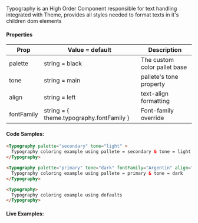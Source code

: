 Typography is an High Order Component responsible for text handling integrated with Theme, provides all styles needed to format texts in it's children dom elements

#### Properties

| Prop | Value = default| Description |
| ------ | -------- | ----------- |
| palette | string = black | The custom color pallet base |
| tone | string = main | pallete's tone property |
| align | string = left | text-align formatting |
| fontFamily | string = { theme.typography.fontFamily }| Font-family override |


#### Code Samples: 

```html
<Typography palette="secondary" tone="light" >
  Typography coloring example using pallete = secondary & tone = light 
</Typography>
```

```html
<Typography palette="primary" tone="dark" fontFamily="Argentin" align="center" >
  Typography coloring example using pallete = primary & tone = dark 
</Typography>
```

```html
<Typography>
  Typography coloring example using defaults
</Typography>
```

#### Live Examples: 
